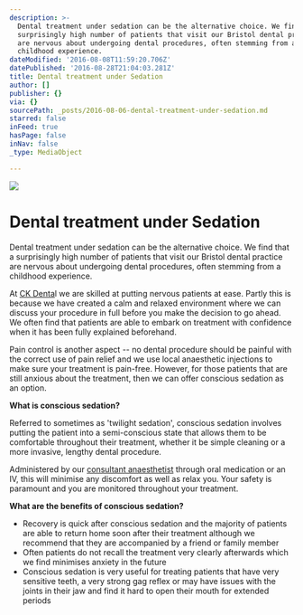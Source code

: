 ```yaml
---
description: >-
  Dental treatment under sedation can be the alternative choice. We find that a
  surprisingly high number of patients that visit our Bristol dental practice
  are nervous about undergoing dental procedures, often stemming from a
  childhood experience.
dateModified: '2016-08-08T11:59:20.706Z'
datePublished: '2016-08-28T21:04:03.281Z'
title: Dental treatment under Sedation
author: []
publisher: {}
via: {}
sourcePath: _posts/2016-08-06-dental-treatment-under-sedation.md
starred: false
inFeed: true
hasPage: false
inNav: false
_type: MediaObject

---
```

![](https://the-grid-user-content.s3-us-west-2.amazonaws.com/307b0378-54df-4d23-b23a-24edfea90ed6.jpg)

# Dental treatment under Sedation

Dental treatment under sedation can be the alternative choice. We find that a surprisingly high number of patients that visit our Bristol dental practice are nervous about undergoing dental procedures, often stemming from a childhood experience.

At [CK Denta][0]l we are skilled at putting nervous patients at ease. Partly this is because we have created a calm and relaxed environment where we can discuss your procedure in full before you make the decision to go ahead. We often find that patients are able to embark on treatment with confidence when it has been fully explained beforehand.

Pain control is another aspect -- no dental procedure should be painful with the correct use of pain relief and we use local anaesthetic injections to make sure your treatment is pain-free. However, for those patients that are still anxious about the treatment, then we can offer conscious sedation as an option.

**What is conscious sedation?**

Referred to sometimes as 'twilight sedation', conscious sedation involves putting the patient into a semi-conscious state that allows them to be comfortable throughout their treatment, whether it be simple cleaning or a more invasive, lengthy dental procedure.

Administered by our [consultant anaesthetist][1] through oral medication or an IV, this will minimise any discomfort as well as relax you. Your safety is paramount and you are monitored throughout your treatment.

**What are the benefits of conscious sedation?**

* Recovery is quick after conscious sedation and the majority of patients are able to return home soon after their treatment although we recommend that they are accompanied by a friend or family member
* Often patients do not recall the treatment very clearly afterwards which we find minimises anxiety in the future
* Conscious sedation is very useful for treating patients that have very sensitive teeth, a very strong gag reflex or may have issues with the joints in their jaw and find it hard to open their mouth for extended periods

[0]: http://www.ckdental.co.uk/contact
[1]: http://www.ckdental.co.uk/about/the-team